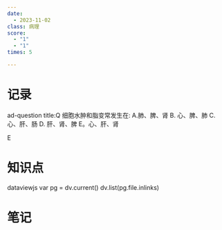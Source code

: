 ```yaml
---
date:
  - 2023-11-02
class: 病理
score:
  - "1"
  - "1"
times: 5

---
```



记录
==
ad-question
title:Q
细胞水肿和脂变常发生在:
A.肺、脾、肾
B. 心、脾、肺
C. 心、肝、肠
D. 肝、肾、脾 
E。心、肝、肾



E


知识点
==
dataviewjs
var pg = dv.current()
dv.list(pg.file.inlinks)


笔记
==